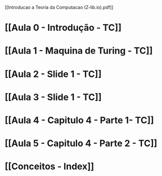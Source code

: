 [[Introducao a Teoria da Computacao (Z-lib.io).pdf]]
# [[Aula 0 - Introdução - TC]]
# [[Aula 1 - Maquina de Turing - TC]]
# [[Aula 2 - Slide 1 - TC]]

# [[Aula 3 - Slide 1 - TC]]

# [[Aula 4 - Capitulo 4 - Parte 1- TC]]

# [[Aula 5 - Capitulo 4 - Parte 2 - TC]]

# [[Conceitos - Index]]
